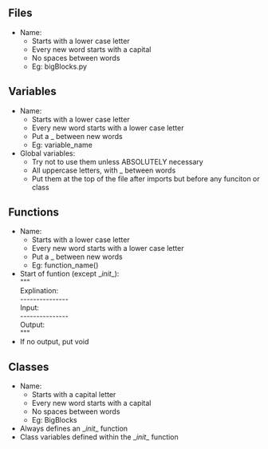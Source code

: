 
## Files

* Name:
    * Starts with a lower case letter
    * Every new word starts with a capital
    * No spaces between words
    * Eg: bigBlocks.py

## Variables

* Name:
    * Starts with a lower case letter
    * Every new word starts with a lower case letter
    * Put a _ between new words
    * Eg: variable_name
* Global variables:
    * Try not to use them unless ABSOLUTELY necessary
    * All uppercase letters, with _ between words
    * Put them at the top of the file after imports but before any funciton or class

## Functions

* Name:
    * Starts with a lower case letter
    * Every new word starts with a lower case letter
    * Put a _ between new words
    * Eg: function_name()
* Start of funtion (except \__init__):<br />
    """<br />
    Explination:<br />
    ---------------<br />
    Input:<br />
    ---------------<br />
    Output:<br />
    """<br />
* If no output, put void

## Classes

* Name:
    * Starts with a capital letter
    * Every new word starts with a capital
    * No spaces between words
    * Eg: BigBlocks
* Always defines an \__init__ function
* Class variables defined within the \__init__ function
